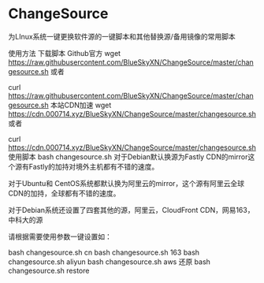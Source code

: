 # ChangeSource
为LInux系统一键更换软件源的一键脚本和其他替换源/备用镜像的常用脚本


使用方法
下载脚本
Github官方
wget https://raw.githubusercontent.com/BlueSkyXN/ChangeSource/master/changesource.sh
或者

curl https://raw.githubusercontent.com/BlueSkyXN/ChangeSource/master/changesource.sh
本站CDN加速
wget https://cdn.000714.xyz/BlueSkyXN/ChangeSource/master/changesource.sh
或者

curl https://cdn.000714.xyz/BlueSkyXN/ChangeSource/master/changesource.sh
使用脚本
bash changesource.sh
对于Debian默认换源为Fastly CDN的mirror这个源有Fastly的加持对境外主机都有不错的速度。

对于Ubuntu和 CentOS系统都默认换为阿里云的mirror，这个源有阿里云全球CDN的加持，全球都有不错的速度。

对于Debian系统还设置了四套其他的源，阿里云，CloudFront CDN，网易163，中科大的源

请根据需要使用参数一键设置如：

bash changesource.sh cn
bash changesource.sh 163
bash changesource.sh aliyun
bash changesource.sh aws
还原
bash changesource.sh restore
